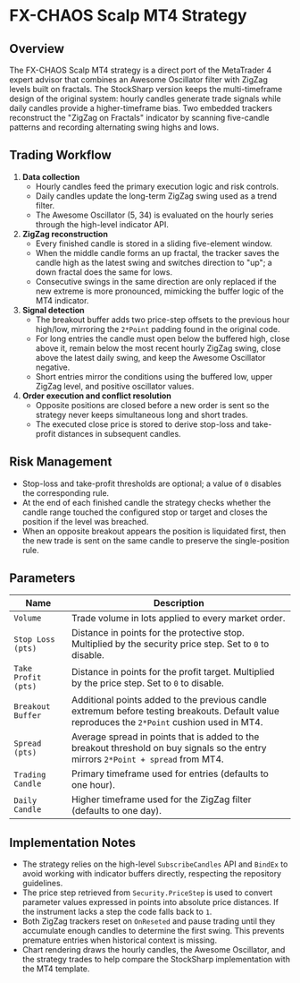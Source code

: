 # FX-CHAOS Scalp MT4 Strategy

## Overview
The FX-CHAOS Scalp MT4 strategy is a direct port of the MetaTrader 4 expert advisor that combines an Awesome Oscillator filter with ZigZag levels built on fractals. The StockSharp version keeps the multi-timeframe design of the original system: hourly candles generate trade signals while daily candles provide a higher-timeframe bias. Two embedded trackers reconstruct the "ZigZag on Fractals" indicator by scanning five-candle patterns and recording alternating swing highs and lows.

## Trading Workflow
1. **Data collection**
   - Hourly candles feed the primary execution logic and risk controls.
   - Daily candles update the long-term ZigZag swing used as a trend filter.
   - The Awesome Oscillator (5, 34) is evaluated on the hourly series through the high-level indicator API.
2. **ZigZag reconstruction**
   - Every finished candle is stored in a sliding five-element window.
   - When the middle candle forms an up fractal, the tracker saves the candle high as the latest swing and switches direction to "up"; a down fractal does the same for lows.
   - Consecutive swings in the same direction are only replaced if the new extreme is more pronounced, mimicking the buffer logic of the MT4 indicator.
3. **Signal detection**
   - The breakout buffer adds two price-step offsets to the previous hour high/low, mirroring the `2*Point` padding found in the original code.
   - For long entries the candle must open below the buffered high, close above it, remain below the most recent hourly ZigZag swing, close above the latest daily swing, and keep the Awesome Oscillator negative.
   - Short entries mirror the conditions using the buffered low, upper ZigZag level, and positive oscillator values.
4. **Order execution and conflict resolution**
   - Opposite positions are closed before a new order is sent so the strategy never keeps simultaneous long and short trades.
   - The executed close price is stored to derive stop-loss and take-profit distances in subsequent candles.

## Risk Management
- Stop-loss and take-profit thresholds are optional; a value of `0` disables the corresponding rule.
- At the end of each finished candle the strategy checks whether the candle range touched the configured stop or target and closes the position if the level was breached.
- When an opposite breakout appears the position is liquidated first, then the new trade is sent on the same candle to preserve the single-position rule.

## Parameters
| Name | Description |
| --- | --- |
| `Volume` | Trade volume in lots applied to every market order. |
| `Stop Loss (pts)` | Distance in points for the protective stop. Multiplied by the security price step. Set to `0` to disable. |
| `Take Profit (pts)` | Distance in points for the profit target. Multiplied by the price step. Set to `0` to disable. |
| `Breakout Buffer` | Additional points added to the previous candle extremum before testing breakouts. Default value reproduces the `2*Point` cushion used in MT4. |
| `Spread (pts)` | Average spread in points that is added to the breakout threshold on buy signals so the entry mirrors `2*Point + spread` from MT4. |
| `Trading Candle` | Primary timeframe used for entries (defaults to one hour). |
| `Daily Candle` | Higher timeframe used for the ZigZag filter (defaults to one day). |

## Implementation Notes
- The strategy relies on the high-level `SubscribeCandles` API and `BindEx` to avoid working with indicator buffers directly, respecting the repository guidelines.
- The price step retrieved from `Security.PriceStep` is used to convert parameter values expressed in points into absolute price distances. If the instrument lacks a step the code falls back to `1`.
- Both ZigZag trackers reset on `OnReseted` and pause trading until they accumulate enough candles to determine the first swing. This prevents premature entries when historical context is missing.
- Chart rendering draws the hourly candles, the Awesome Oscillator, and the strategy trades to help compare the StockSharp implementation with the MT4 template.
